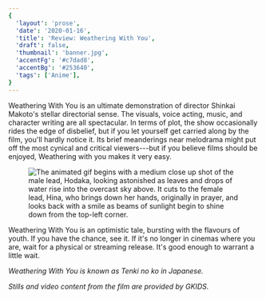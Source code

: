 ```yaml
---
{
  'layout': 'prose',
  'date': '2020-01-16',
  'title': 'Review: Weathering With You',
  'draft': false,
  'thumbnail': 'banner.jpg',
  'accentFg': '#c7dad8',
  'accentBg': '#253640',
  'tags': ['Anime'],
}
---
```


Weathering With You is an ultimate demonstration of director Shinkai Makoto's stellar directorial sense. The visuals, voice acting, music, and character writing are all spectacular. In terms of plot, the show occasionally rides the edge of disbelief, but if you let yourself get carried along by the film, you'll hardly notice it. Its brief meanderings near melodrama might put off the most cynical and critical viewers---but if you believe films should be enjoyed, Weathering with you makes it very easy.

<figure class="full-width">
  <img src="1.gif" alt="The animated gif begins with a medium close up shot of the male lead, Hodaka, looking astonished as leaves and drops of water rise into the overcast sky above. It cuts to the female lead, Hina, who brings down her hands, originally in prayer, and looks back with a smile as beams of sunlight begin to shine down from the top-left corner." />
</figure>

Weathering With You is an optimistic tale, bursting with the flavours of youth. If you have the chance, see it. If it's no longer in cinemas where you are, wait for a physical or streaming release. It's good enough to warrant a little wait.

_Weathering With You is known as Tenki no ko in Japanese._

_Stills and video content from the film are provided by GKIDS._
